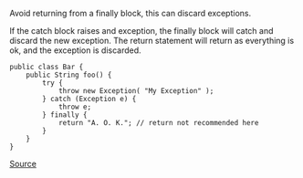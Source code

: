 Avoid returning from a finally block, this can discard exceptions.

If the catch block raises and exception, the finally block will catch and discard the new exception.
The return statement will return as everything is ok, and the exception is discarded.

    public class Bar {
        public String foo() {
            try {
                throw new Exception( "My Exception" );
            } catch (Exception e) {
                throw e;
            } finally {
                return "A. O. K."; // return not recommended here
            }
        }
    }

[Source](http://pmd.sourceforge.net/pmd-5.3.2/pmd-java/rules/java/basic.html#ReturnFromFinallyBlock)